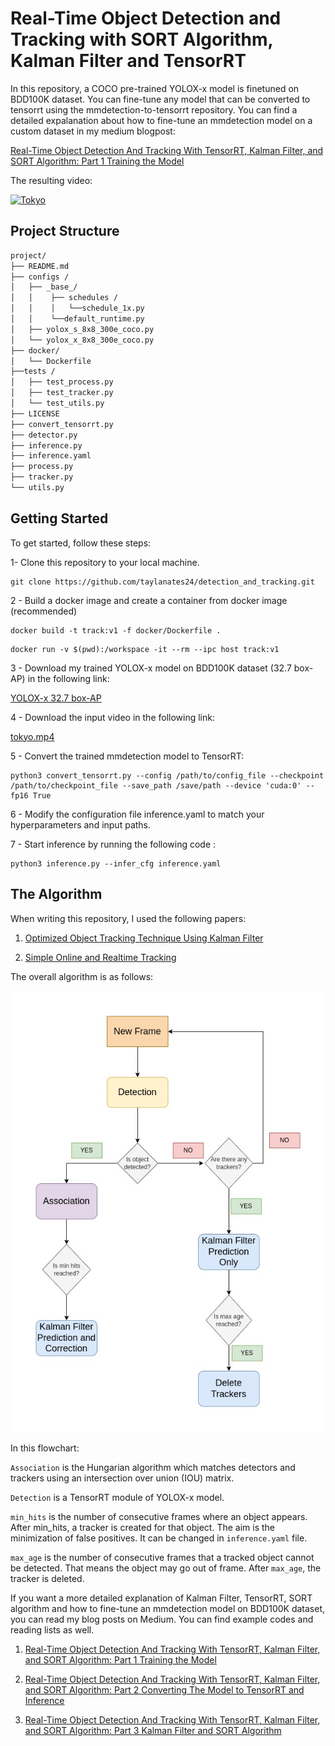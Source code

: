 # Real-Time Object Detection and Tracking with SORT Algorithm, Kalman Filter and TensorRT

In this repository, a COCO pre-trained YOLOX-x model is finetuned on BDD100K dataset. You can fine-tune any model that can be converted to tensorrt using the mmdetection-to-tensorrt repository. You can find a detailed expalanation about how to fine-tune an mmdetection model on a custom dataset in my medium blogpost:

[Real-Time Object Detection And Tracking With TensorRT, Kalman Filter, and SORT Algorithm: Part 1 Training the Model](https://medium.com/@taylan.ates417311/real-time-object-detection-and-tracking-with-tensorrt-kalman-filter-and-sort-algorithm-part-1-a353143187aa)

The resulting video:

[![Tokyo](https://img.youtube.com/vi/_3Grxz8vKVs/0.jpg)](https://www.youtube.com/watch?v=_3Grxz8vKVs)



## Project Structure
```bash
project/
├── README.md
├── configs /
│   ├── _base_/
│   │    ├── schedules /
│   │    │   └──schedule_1x.py
│   │    └──default_runtime.py
│   ├── yolox_s_8x8_300e_coco.py
│   └── yolox_x_8x8_300e_coco.py
├── docker/
│   └── Dockerfile
├──tests /
│   ├── test_process.py
│   ├── test_tracker.py
│   └── test_utils.py
├── LICENSE
├── convert_tensorrt.py
├── detector.py
├── inference.py
├── inference.yaml
├── process.py
├── tracker.py
└── utils.py
```

## Getting Started
To get started, follow these steps:

1- Clone this repository to your local machine.

```
git clone https://github.com/taylanates24/detection_and_tracking.git
```
2 - Build a docker image and create a container from docker image  (recommended)

```
docker build -t track:v1 -f docker/Dockerfile .
```

```
docker run -v $(pwd):/workspace -it --rm --ipc host track:v1
```

3 - Download my trained YOLOX-x model on BDD100K dataset (32.7 box-AP) in the following link:

[YOLOX-x 32.7 box-AP](https://drive.google.com/file/d/1_7Uu-Z1CWztFx4oymd6gypXsmJQemnN8/view?usp=share_link)

4 - Download the input video in the following link:

[tokyo.mp4](https://drive.google.com/file/d/14MHmg6zaMcg3eqfgvhjzrYSWGczjMwIN/view?usp=share_link)

5 - Convert the trained mmdetection model to TensorRT:

```
python3 convert_tensorrt.py --config /path/to/config_file --checkpoint /path/to/checkpoint_file --save_path /save/path --device 'cuda:0' --fp16 True

```

6 - Modify the configuration file inference.yaml to match your hyperparameters and input paths.


7 - Start inference by running the following code :

```
python3 inference.py --infer_cfg inference.yaml
```

## The Algorithm

When writing this repository, I used the following papers:

1) [Optimized Object Tracking Technique Using Kalman Filter](https://arxiv.org/abs/2103.05467)

2) [Simple Online and Realtime Tracking](https://arxiv.org/abs/1602.00763)

The overall algorithm is as follows:

![overall algorithm](pics/SORT.jpg)

In this flowchart:
    
`Association` is the Hungarian algorithm which matches detectors and trackers using an intersection over union (IOU) matrix.

`Detection` is a TensorRT module of YOLOX-x model.

`min_hits` is the number of consecutive frames where an object appears. After min_hits, a tracker is created for that object. The aim is the minimization of false positives. It can be changed in `inference.yaml` file.

`max_age` is the number of consecutive frames that a tracked object cannot be detected. That means the object may go out of frame. After `max_age`, the tracker is deleted.

If you want a more detailed explanation of Kalman Filter, TensorRT, SORT algorithm and how to fine-tune an mmdetection model on BDD100K dataset, you can read my blog posts on Medium. You can find example codes and reading lists as well.

1) [Real-Time Object Detection And Tracking With TensorRT, Kalman Filter, and SORT Algorithm: Part 1 Training the Model](https://medium.com/@taylan.ates417311/real-time-object-detection-and-tracking-with-tensorrt-kalman-filter-and-sort-algorithm-part-1-a353143187aa)

2) [Real-Time Object Detection And Tracking With TensorRT, Kalman Filter, and SORT Algorithm: Part 2 Converting The Model to TensorRT and Inference](https://medium.com/@taylan.ates417311/real-time-object-detection-and-tracking-with-tensorrt-kalman-filter-and-sort-algorithm-part-2-b3c02379d38a)

3) [Real-Time Object Detection And Tracking With TensorRT, Kalman Filter, and SORT Algorithm: Part 3 Kalman Filter and SORT Algorithm](https://medium.com/@taylan.ates417311/real-time-object-detection-and-tracking-with-tensorrt-kalman-filter-and-sort-algorithm-part-3-433d810ebc44)
